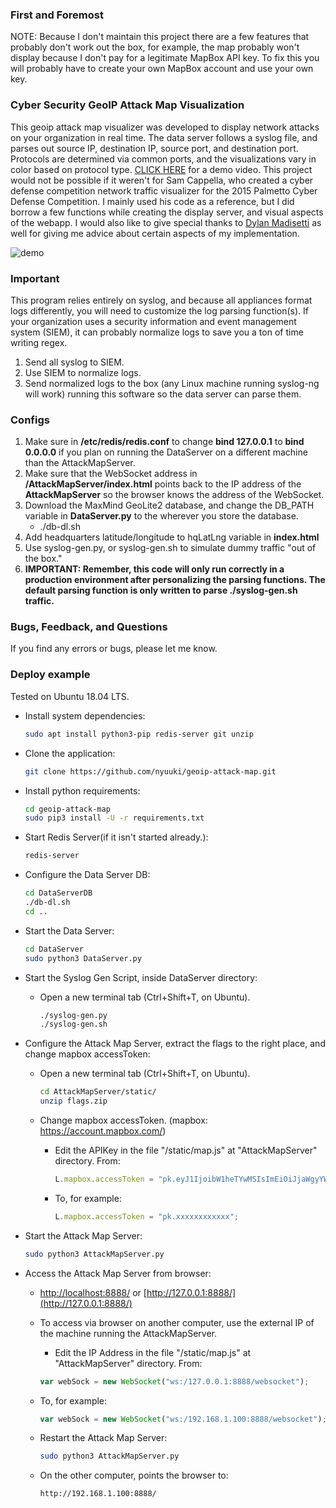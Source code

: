 ### First and Foremost

NOTE: Because I don't maintain this project there are a few features that probably don't work out the box, for example, the map probably won't display because I don't pay for a legitimate MapBox API key. To fix this you will probably have to create your own MapBox account and use your own key.

### Cyber Security GeoIP Attack Map Visualization
This geoip attack map visualizer was developed to display network attacks on your organization in real time. The data server follows a syslog file, and parses out source IP, destination IP, source port, and destination port. Protocols are determined via common ports, and the visualizations vary in color based on protocol type. [CLICK HERE](https://www.youtube.com/watch?v=zTvLJjTzJnU) for a demo video. This project would not be possible if it weren't for Sam Cappella, who created a cyber defense competition network traffic visualizer for the 2015 Palmetto Cyber Defense Competition. I mainly used his code as a reference, but I did borrow a few functions while creating the display server, and visual aspects of the webapp. I would also like to give special thanks to [Dylan Madisetti](http://www.dylanmadisetti.com/) as well for giving me advice about certain aspects of my implementation.

![demo](https://user-images.githubusercontent.com/1908103/53971231-cf68ae80-413f-11e9-8cb2-422d237b6376.gif)

### Important
This program relies entirely on syslog, and because all appliances format logs differently, you will need to customize the log parsing function(s). If your organization uses a security information and event management system (SIEM), it can probably normalize logs to save you a ton of time writing regex.
1. Send all syslog to SIEM.
2. Use SIEM to normalize logs.
3. Send normalized logs to the box (any Linux machine running syslog-ng will work) running this software so the data server can parse them.

### Configs 
1. Make sure in **/etc/redis/redis.conf** to change **bind 127.0.0.1** to **bind 0.0.0.0** if you plan on running the DataServer on a different machine than the AttackMapServer.
2. Make sure that the WebSocket address in **/AttackMapServer/index.html** points back to the IP address of the **AttackMapServer** so the browser knows the address of the WebSocket.
3. Download the MaxMind GeoLite2 database, and change the DB_PATH variable in **DataServer.py** to the wherever you store the database.
    * ./db-dl.sh
4. Add headquarters latitude/longitude to hqLatLng variable in **index.html**
5. Use syslog-gen.py, or syslog-gen.sh to simulate dummy traffic "out of the box."
6. **IMPORTANT: Remember, this code will only run correctly in a production environment after personalizing the parsing functions. The default parsing function is only written to parse ./syslog-gen.sh traffic.**

### Bugs, Feedback, and Questions
If you find any errors or bugs, please let me know. 


### Deploy example
Tested on Ubuntu 18.04 LTS.

* Install system dependencies:

  ```sh
  sudo apt install python3-pip redis-server git unzip
  ```

* Clone the application:

  ```sh
  git clone https://github.com/nyuuki/geoip-attack-map.git
  ```

* Install python requirements:

  ```sh
  cd geoip-attack-map
  sudo pip3 install -U -r requirements.txt
  ```
  
* Start Redis Server(if it isn't started already.):

  ```sh
  redis-server
  ```
* Configure the Data Server DB:
  
    ```sh
  cd DataServerDB
  ./db-dl.sh
  cd ..
  ```
* Start the Data Server:

    ```sh
  cd DataServer
  sudo python3 DataServer.py
  ```
  
* Start the Syslog Gen Script, inside DataServer directory:

  * Open a new terminal tab (Ctrl+Shift+T, on Ubuntu).
  
    ```sh
    ./syslog-gen.py
    ./syslog-gen.sh
    ```

* Configure the Attack Map Server, extract the flags to the right place, and change mapbox accessToken:

  * Open a new terminal tab (Ctrl+Shift+T, on Ubuntu).
  
    ```sh
    cd AttackMapServer/static/
    unzip flags.zip
    ``` 

  * Change mapbox accessToken. (mapbox: https://account.mapbox.com/)

    * Edit the APIKey in the file "/static/map.js" at "AttackMapServer" directory. From:
      
      ```javascript
      L.mapbox.accessToken = "pk.eyJ1IjoibW1heTYwMSIsImEiOiJjaWgyYWU3NWQweWx2d3ltMDl4eGk5eWY1In0.9YoOkALPP7zaoim34ZITxw";
      ```
    * To, for example: 
      
      ```javascript
      L.mapbox.accessToken = "pk.xxxxxxxxxxxx";
      ```

* Start the Attack Map Server:
  
    ```sh
    sudo python3 AttackMapServer.py
    ```
 
* Access the Attack Map Server from browser:

    * [http://localhost:8888/](http://localhost:8888/) or [http://127.0.0.1:8888/](http://127.0.0.1:8888/)

    * To access via browser on another computer, use the external IP of the machine running the AttackMapServer.
    
      * Edit the IP Address in the file "/static/map.js" at "AttackMapServer" directory. From:
      
       ```javascript
       var webSock = new WebSocket("ws:/127.0.0.1:8888/websocket");
       ```
     * To, for example: 
     
       ```javascript
       var webSock = new WebSocket("ws:/192.168.1.100:8888/websocket");
       ```
     * Restart the Attack Map Server:
     
       ```sh
       sudo python3 AttackMapServer.py
       ```
     * On the other computer, points the browser to:
     
       ```sh
       http://192.168.1.100:8888/
       ```
